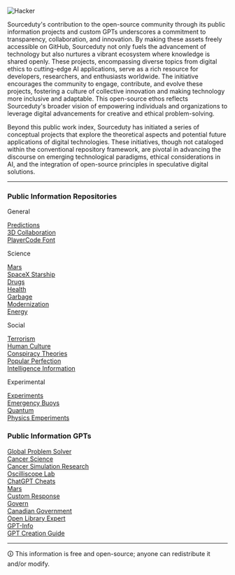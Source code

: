 ![Hacker](https://github.com/sourceduty/Public_Work/assets/123030236/65b4d9dc-9f67-4aa9-a3ae-6eabf686adac)

Sourceduty's contribution to the open-source community through its public information projects and custom GPTs underscores a commitment to transparency, collaboration, and innovation. By making these assets freely accessible on GitHub, Sourceduty not only fuels the advancement of technology but also nurtures a vibrant ecosystem where knowledge is shared openly. These projects, encompassing diverse topics from digital ethics to cutting-edge AI applications, serve as a rich resource for developers, researchers, and enthusiasts worldwide. The initiative encourages the community to engage, contribute, and evolve these projects, fostering a culture of collective innovation and making technology more inclusive and adaptable. This open-source ethos reflects Sourceduty's broader vision of empowering individuals and organizations to leverage digital advancements for creative and ethical problem-solving.

Beyond this public work index, Sourceduty has initiated a series of conceptual projects that explore the theoretical aspects and potential future applications of digital technologies. These initiatives, though not cataloged within the conventional repository framework, are pivotal in advancing the discourse on emerging technological paradigms, ethical considerations in AI, and the integration of open-source principles in speculative digital solutions.

***

### Public Information Repositories

General

[Predictions](https://github.com/sourceduty/Predictions)
<br>
[3D Collaboration](https://github.com/sourceduty/3D_Collaboration)
<br>
[PlayerCode Font](https://github.com/sourceduty/PlayerCode)

Science

[Mars](https://github.com/sourceduty/Mars)
<br>
[SpaceX Starship](https://github.com/sourceduty/SpaceX_Starship)
<br>
[Drugs](https://github.com/sourceduty/Drugs)
<br>
[Health](https://github.com/sourceduty/Health)
<br>
[Garbage](https://github.com/sourceduty/Garbage)
<br>
[Modernization](https://github.com/sourceduty/Modernization)
<br>
[Energy](https://github.com/sourceduty/Energy)

Social

[Terrorism](https://github.com/sourceduty/Terrorism)
<br>
[Human Culture](https://github.com/sourceduty/Human_Culture)
<br>
[Conspiracy Theories](https://github.com/sourceduty/Conspiracy_Theory)
<br>
[Popular Perfection](https://github.com/sourceduty/Popular_Perfection)
<br>
[Intelligence Information](https://github.com/sourceduty/Intelligence_Information)

Experimental

[Experiments](https://github.com/sourceduty/Experiments)
<br>
[Emergency Buoys](https://github.com/sourceduty/Emergency_Buoys)
<br>
[Quantum](https://github.com/sourceduty/Quantum)
<br>
[Physics Emperiments](https://github.com/sourceduty/Physics_Experiments)

### Public Information GPTs

[Global Problem Solver](https://chat.openai.com/g/g-2sjHPTA5y-global-problem-solver)
<br>
[Cancer Science](https://chat.openai.com/g/g-ALM4A85O7-cancer-science)
<br>
[Cancer Simulation Research](https://chat.openai.com/g/g-rJ2Onux8b-cancer-simulation-research)
<br>
[Oscilliscope Lab](https://chat.openai.com/g/g-nzY4ZwhO3-oscilloscope-lab)
<br>
[ChatGPT Cheats](https://chat.openai.com/g/g-Zvkwt2Zkr-chatgpt-cheats)
<br>
[Mars](https://chat.openai.com/g/g-aLfw9aF2J-mars)
<br>
[Custom Response](https://chat.openai.com/g/g-hQUalsSXM-custom-response)
<br>
[Govern](https://chat.openai.com/g/g-KwFofUds3-govern)
<br>
[Canadian Government](https://chat.openai.com/g/g-578CEKmsA-canadian-government)
<br>
[Open Library Expert](https://chat.openai.com/g/g-dhqKoecAp-open-library-expert)
<br>
[GPT-Info](https://chat.openai.com/g/g-ntdzmhh6s-gpt-info)
<br>
[GPT Creation Guide](https://chat.openai.com/g/g-GoLkguGSc-gpt-creation-guide)

***
🛈 This information is free and open-source; anyone can redistribute it and/or modify.
